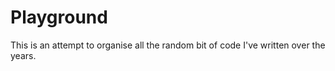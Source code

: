 # Playground

This is an attempt to organise all the random bit of code I've written over the years.

